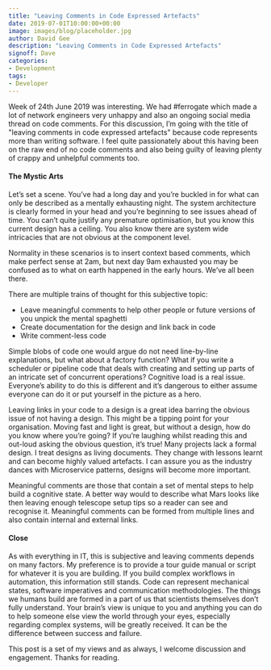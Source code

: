 ```yaml
---
title: "Leaving Comments in Code Expressed Artefacts"
date: 2019-07-01T10:00:00+00:00
image: images/blog/placeholder.jpg
author: David Gee
description: "Leaving Comments in Code Expressed Artefacts"
signoff: Dave
categories:
- Development
tags:
- Developer
---
```


Week of 24th June 2019 was interesting. We had #ferrogate which made a lot of network engineers very unhappy and also an ongoing social media thread on code comments. For this discussion, I’m going with the title of "leaving comments in code expressed artefacts" because code represents more than writing software. I feel quite passionately about this having been on the raw end of no code comments and also being guilty of leaving plenty of crappy and unhelpful comments too.

#### The Mystic Arts

Let’s set a scene. You’ve had a long day and you’re buckled in for what can only be described as a mentally exhausting night. The system architecture is clearly formed in your head and you’re beginning to see issues ahead of time. You can’t quite justify any premature optimisation, but you know this current design has a ceiling. You also know there are system wide intricacies that are not obvious at the component level.

Normality in these scenarios is to insert context based comments, which make perfect sense at 2am, but next day 9am exhausted you may be confused as to what on earth happened in the early hours. We’ve all been there.

There are multiple trains of thought for this subjective topic:

* Leave meaningful comments to help other people or future versions of you unpick the mental spaghetti
* Create documentation for the design and link back in code
* Write comment-less code
  
Simple blobs of code one would argue do not need line-by-line explanations, but what about a factory function? What if you write a scheduler or pipeline code that deals with creating and setting up parts of an intricate set of concurrent operations? Cognitive load is a real issue. Everyone’s ability to do this is different and it’s dangerous to either assume everyone can do it or put yourself in the picture as a hero.

Leaving links in your code to a design is a great idea barring the obvious issue of not having a design. This might be a tipping point for your organisation. Moving fast and light is great, but without a design, how do you know where you’re going? If you’re laughing whilst reading this and out-loud asking the obvious question, it’s true! Many projects lack a formal design. I treat designs as living documents. They change with lessons learnt and can become highly valued artefacts. I can assure you as the industry dances with Microservice patterns, designs will become more important.

Meaningful comments are those that contain a set of mental steps to help build a cognitive state. A better way would to describe what Mars looks like then leaving enough telescope setup tips so a reader can see and recognise it. Meaningful comments can be formed from multiple lines and also contain internal and external links.

#### Close

As with everything in IT, this is subjective and leaving comments depends on many factors. My preference is to provide a tour guide manual or script for whatever it is you are building. If you build complex workflows in automation, this information still stands. Code can represent mechanical states, software imperatives and communication methodologies. The things we humans build are formed in a part of us that scientists themselves don’t fully understand. Your brain’s view is unique to you and anything you can do to help someone else view the world through your eyes, especially regarding complex systems, will be greatly received. It can be the difference between success and failure.

This post is a set of my views and as always, I welcome discussion and engagement. Thanks for reading.